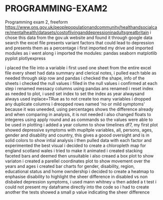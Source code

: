 # PROGRAMMING-EXAM2
Programming exam 2, freeform
https://www.ons.gov.uk/peoplepopulationandcommunity/healthandsocialcare/mentalhealth/datasets/costoflivinganddepressioninadultsgreatbritain
i chose this data from the gov.uk website and found it through google data search
the excel file presents variant factors that could lead to depression and presents them as a percentage 
i first imported my drive and imported modules as i went along
i imported the modules:
pandas
seaborn 
matplotlib pyplot
plotlyexpress

i placed the file into a variable
i first used one sheet from the entire excel file
every sheet had data summary and clerical notes, i pulled each table as needed through skip row and pandas
i checked the shape, info of the sheets
i checked the null values
i filled in the null values
i confirmed at each step
i renamed messacy columns using pandas ans renamed
i reset index as needed to plot, i used set index to set the index as year alwaysand always used inplace=TRue as to not create too many variables
i dropped any duplicate columns
i dreopped rows named 'no or mild symptoms' because it was uneeded, using percentages shows the difference already and when comparing in analysis, it is not needed
i also changed floats to integeres using apply round and as commands so the values were able to be used in plotting
i added a year column to show timelines
df7, my first plot showed depressive symptoms with mupltple variables, all, persons, ages, gender and disability and country, this gives a goood oversight and is in solid colors to show intial analysis
i then pulled data with each factor and experimented the best visual
i decided to create a chloropleth map for england scotland wales
i tried to make it animated
i created stacking faceted bars and deemed then unsuitable
i also creaed a box plot to show variaton
i created a parellel coordinates plot to show movement over the years and ages
i created bar charts for gender, disability, region, educational status and home owndership
i decided to create a heatmap to enphasise disability 
to highlight the sheer difference in disabled vs non disbaled depression symptoms, i used mann whitney u then added a t test
i could not present my dataframe directly into the code so i had to create another
the tests showed a small p value indicating the sheer difference

